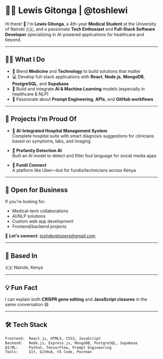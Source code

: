 # 👨‍⚕️ Lewis Gitonga | @toshlewi

Hi there! 👋 I'm **Lewis Gitonga**, a 4th-year **Medical Student** at the University of Nairobi 🇰🇪, and a passionate **Tech Enthusiast** and **Full-Stack Software Developer** specializing in AI-powered applications for healthcare and beyond.

---

## 👨‍💻 What I Do

- 🔬 Blend **Medicine** and **Technology** to build solutions that matter
- 💻 Develop full-stack applications with **React**, **Node.js**, **MongoDB**, **PostgreSQL**, and **Supabase**
- 🧠 Build and integrate **AI & Machine Learning** models (especially in healthcare & NLP)
- 🔧 Passionate about **Prompt Engineering**, **APIs**, and **GitHub workflows**

---

## 🚀 Projects I'm Proud Of

- 🏥 **AI-Integrated Hospital Management System**  
  Complete hospital suite with smart diagnosis suggestions for clinicians based on symptoms, labs, and imaging

- 🧠 **Profanity Detection AI**  
  Built an AI model to detect and filter foul language for social media apps

- 🔧 **Fundi Connect**  
  A platform like Uber—but for fundis/technicians across Kenya

---

## 💼 Open for Business

If you're looking for:
- Medical-tech collaborations
- AI/NLP solutions
- Custom web app development
- Frontend/backend projects

📩 **Let's connect**: [toshdevelopers@gmail.com](mailto:toshdevelopers@gmail.com)

---

## 📍 Based In

🇰🇪 Nairobi, Kenya

---

## 💡 Fun Fact

I can explain both **CRISPR gene editing** and **JavaScript closures** in the same conversation 😄

---

## 🛠 Tech Stack

```bash
Frontend:  React.js, HTML5, CSS3, JavaScript
Backend:   Node.js, Express.js, MongoDB, PostgreSQL, Supabase
AI/ML:     Python, TensorFlow, Prompt Engineering
Tools:     Git, GitHub, VS Code, Postman

